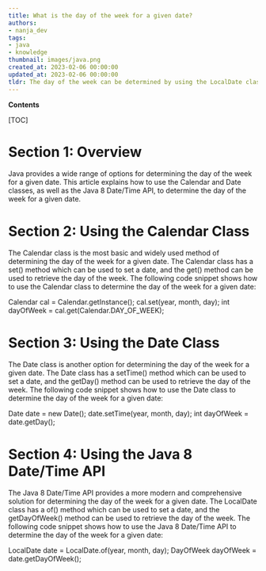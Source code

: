```yaml
---
title: What is the day of the week for a given date?
authors:
- nanja_dev
tags:
- java
- knowledge
thumbnail: images/java.png
created_at: 2023-02-06 00:00:00
updated_at: 2023-02-06 00:00:00
tldr: The day of the week can be determined by using the LocalDate class in Java and passing in the desired date.
---
```


**Contents**

[TOC]

# Section 1: Overview

Java provides a wide range of options for determining the day of the week for a given date. This article explains how to use the Calendar and Date classes, as well as the Java 8 Date/Time API, to determine the day of the week for a given date.

# Section 2: Using the Calendar Class

The Calendar class is the most basic and widely used method of determining the day of the week for a given date. The Calendar class has a set() method which can be used to set a date, and the get() method can be used to retrieve the day of the week. The following code snippet shows how to use the Calendar class to determine the day of the week for a given date:

Calendar cal = Calendar.getInstance(); 
cal.set(year, month, day); 
int dayOfWeek = cal.get(Calendar.DAY_OF_WEEK);

# Section 3: Using the Date Class

The Date class is another option for determining the day of the week for a given date. The Date class has a setTime() method which can be used to set a date, and the getDay() method can be used to retrieve the day of the week. The following code snippet shows how to use the Date class to determine the day of the week for a given date:

Date date = new Date(); 
date.setTime(year, month, day); 
int dayOfWeek = date.getDay();

# Section 4: Using the Java 8 Date/Time API

The Java 8 Date/Time API provides a more modern and comprehensive solution for determining the day of the week for a given date. The LocalDate class has a of() method which can be used to set a date, and the getDayOfWeek() method can be used to retrieve the day of the week. The following code snippet shows how to use the Java 8 Date/Time API to determine the day of the week for a given date:

LocalDate date = LocalDate.of(year, month, day); 
DayOfWeek dayOfWeek = date.getDayOfWeek();
